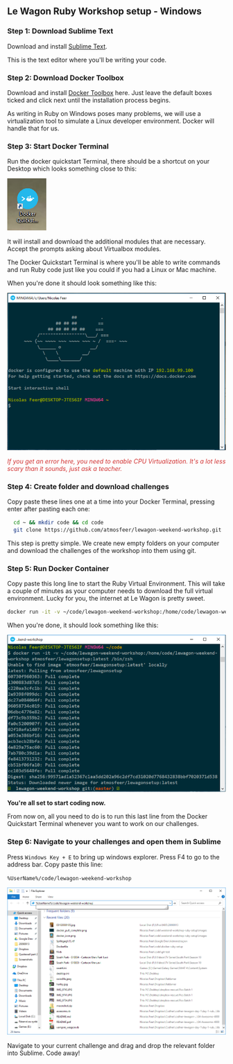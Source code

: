 ## Le Wagon Ruby Workshop setup - Windows

### Step 1: Download Sublime Text
Download and install [Sublime Text](https://www.sublimetext.com/3).

This is the text editor where you'll be writing your code.

### Step 2: Download Docker Toolbox
Download and install [Docker Toolbox](https://www.docker.com/products/docker-toolbox) here. Just leave the default boxes ticked and click next until the installation process begins.

As writing in Ruby on Windows poses many problems, we will use a virtualization tool to simulate a Linux developer environment. Docker will handle that for us.

### Step 3: Start Docker Terminal
Run the docker quickstart Terminal, there should be a shortcut on your Desktop which looks something close to this:

![](images/docker_icon.png)


It will install and download the additional modules that are necessary. Accept the prompts asking about Virtualbox modules.

The Docker Quickstart Terminal is where you'll be able to write commands and run Ruby code just like you could if you had a Linux or Mac machine.

When you're done it should look something like this:

![](images/docker_terminal.png)

<span style="color: #d23333">*If you get an error here, you need to enable CPU Virtualization. It's a lot less scary than it sounds, just ask a teacher.*</span>

### Step 4: Create folder and download challenges
Copy paste these lines one at a time into your Docker Terminal, pressing enter after pasting each one:
```bash
  cd ~ && mkdir code && cd code
  git clone https://github.com/atmosfeer/lewagon-weekend-workshop.git
```

This step is pretty simple. We create new empty folders on your computer and download the challenges of the workshop into them using git.

### Step 5: Run Docker Container
Copy paste this long line to start the Ruby Virtual Environment. This will take a couple of minutes as your computer needs to download the full virtual environment. Lucky for you, the internet at Le Wagon is pretty sweet.

```bash
docker run -it -v ~/code/lewagon-weekend-workshop:/home/code/lewagon-weekend-workshop atmosfeer/lewagonsetup:latest /bin/zsh
```

When you're done, it should look something like this:

![](images/docker_pull_complete.png)


**You're all set to start coding now.**

From now on, all you need to do is to run this last line from the Docker Quickstart Terminal whenever you want to work on our challenges.

### Step 6: Navigate to your challenges and open them in Sublime

Press `Windows Key + E` to bring up windows explorer.
Press F4 to go to the address bar.
Copy paste this line:

`%UserName%/code/lewagon-weekend-workshop`

![](images/explorer.png)


Navigate to your current challenge and drag and drop the relevant folder into Sublime. Code away!
